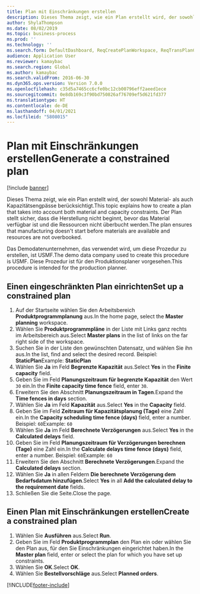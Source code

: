 ```yaml
---
title: Plan mit Einschränkungen erstellen
description: Dieses Thema zeigt, wie ein Plan erstellt wird, der sowohl Material- als auch Kapazitätsengpässe berücksichtigt.
author: ShylaThompson
ms.date: 08/02/2019
ms.topic: business-process
ms.prod: ''
ms.technology: ''
ms.search.form: DefaultDashboard, ReqCreatePlanWorkspace, ReqTransPlanCard, ReqPlanSched
audience: Application User
ms.reviewer: kamaybac
ms.search.region: Global
ms.author: kamaybac
ms.search.validFrom: 2016-06-30
ms.dyn365.ops.version: Version 7.0.0
ms.openlocfilehash: c35d5a7465cc6cfe0bc12cb00796eff2aeed1ece
ms.sourcegitcommit: 0e8db169c3f90bd750826af76709ef5d621fd377
ms.translationtype: HT
ms.contentlocale: de-DE
ms.lasthandoff: 04/01/2021
ms.locfileid: "5808015"
---
```

# <a name="generate-a-constrained-plan"></a><span data-ttu-id="7d90c-103">Plan mit Einschränkungen erstellen</span><span class="sxs-lookup"><span data-stu-id="7d90c-103">Generate a constrained plan</span></span>

[!include [banner](../../includes/banner.md)]

<span data-ttu-id="7d90c-104">Dieses Thema zeigt, wie ein Plan erstellt wird, der sowohl Material- als auch Kapazitätsengpässe berücksichtigt.</span><span class="sxs-lookup"><span data-stu-id="7d90c-104">This topic explains how to create a plan that takes into account both material and capacity constraints.</span></span> <span data-ttu-id="7d90c-105">Der Plan stellt sicher, dass die Herstellung nicht beginnt, bevor das Material verfügbar ist und die Ressourcen nicht überbucht werden.</span><span class="sxs-lookup"><span data-stu-id="7d90c-105">The plan ensures that manufacturing doesn't start before materials are available and resources are not overbooked.</span></span> 

<span data-ttu-id="7d90c-106">Das Demodatenunternehmen, das verwendet wird, um diese Prozedur zu erstellen, ist USMF.</span><span class="sxs-lookup"><span data-stu-id="7d90c-106">The demo data company used to create this procedure is USMF.</span></span> <span data-ttu-id="7d90c-107">Diese Prozedur ist für den Produktionsplaner vorgesehen.</span><span class="sxs-lookup"><span data-stu-id="7d90c-107">This procedure is intended for the production planner.</span></span>


## <a name="set-up-a-constrained-plan"></a><span data-ttu-id="7d90c-108">Einen eingeschränkten Plan einrichten</span><span class="sxs-lookup"><span data-stu-id="7d90c-108">Set up a constrained plan</span></span>
1. <span data-ttu-id="7d90c-109">Auf der Startseite wählen Sie den Arbeitsbereich **Produktprogrammplanung** aus.</span><span class="sxs-lookup"><span data-stu-id="7d90c-109">In the home page, select the **Master planning** workspace.</span></span>
2. <span data-ttu-id="7d90c-110">Wählen Sie **Produktprogrammpläne** in der Liste mit Links ganz rechts im Arbeitsbereich aus.</span><span class="sxs-lookup"><span data-stu-id="7d90c-110">Select **Master plans** in the list of links on the far right side of the workspace.</span></span>
3. <span data-ttu-id="7d90c-111">Suchen Sie in der Liste den gewünschten Datensatz, und wählen Sie ihn aus.</span><span class="sxs-lookup"><span data-stu-id="7d90c-111">In the list, find and select the desired record.</span></span> <span data-ttu-id="7d90c-112">Beispiel: **StaticPlan**</span><span class="sxs-lookup"><span data-stu-id="7d90c-112">Example: **StaticPlan**</span></span>  
4. <span data-ttu-id="7d90c-113">Wählen Sie **Ja** im Feld **Begrenzte Kapazität** aus.</span><span class="sxs-lookup"><span data-stu-id="7d90c-113">Select **Yes** in the **Finite capacity** field.</span></span>
5. <span data-ttu-id="7d90c-114">Geben Sie im Feld **Planungszeitraum für begrenzte Kapazität** den Wert `30` ein.</span><span class="sxs-lookup"><span data-stu-id="7d90c-114">In the **Finite capacity time fence** field, enter `30`.</span></span>
6. <span data-ttu-id="7d90c-115">Erweitern Sie den Abschnitt **Planungszeitraum in Tagen**.</span><span class="sxs-lookup"><span data-stu-id="7d90c-115">Expand the **Time fences in days** section.</span></span>
7. <span data-ttu-id="7d90c-116">Wählen Sie **Ja** im Feld **Kapazität** aus.</span><span class="sxs-lookup"><span data-stu-id="7d90c-116">Select **Yes** in the **Capacity** field.</span></span>
8. <span data-ttu-id="7d90c-117">Geben Sie im Feld **Zeitraum für Kapazitätsplanung (Tage)** eine Zahl ein.</span><span class="sxs-lookup"><span data-stu-id="7d90c-117">In the **Capacity scheduling time fence (days)** field, enter a number.</span></span> <span data-ttu-id="7d90c-118">Beispiel: `60`</span><span class="sxs-lookup"><span data-stu-id="7d90c-118">Example: `60`</span></span>  
9. <span data-ttu-id="7d90c-119">Wählen Sie **Ja** im Feld **Berechnete Verzögerungen** aus.</span><span class="sxs-lookup"><span data-stu-id="7d90c-119">Select **Yes** in the **Calculated delays** field.</span></span>
10. <span data-ttu-id="7d90c-120">Geben Sie im Feld **Planungszeitraum für Verzögerungen berechnen (Tage)** eine Zahl ein.</span><span class="sxs-lookup"><span data-stu-id="7d90c-120">In the **Calculate delays time fence (days)** field, enter a number.</span></span> <span data-ttu-id="7d90c-121">Beispiel: `60`</span><span class="sxs-lookup"><span data-stu-id="7d90c-121">Example: `60`</span></span> 
11. <span data-ttu-id="7d90c-122">Erweitern Sie den Abschnitt **Berechnete Verzögerungen**.</span><span class="sxs-lookup"><span data-stu-id="7d90c-122">Expand the **Calculated delays** section.</span></span>
12. <span data-ttu-id="7d90c-123">Wählen Sie **Ja** in allen Feldern **Die berechnete Verzögerung dem Bedarfsdatum hinzufügen**.</span><span class="sxs-lookup"><span data-stu-id="7d90c-123">Select **Yes** in all **Add the calculated delay to the requirement date** fields.</span></span>
13. <span data-ttu-id="7d90c-124">Schließen Sie die Seite.</span><span class="sxs-lookup"><span data-stu-id="7d90c-124">Close the page.</span></span>

## <a name="create-a-constrained-plan"></a><span data-ttu-id="7d90c-125">Einen Plan mit Einschränkungen erstellen</span><span class="sxs-lookup"><span data-stu-id="7d90c-125">Create a constrained plan</span></span>
1. <span data-ttu-id="7d90c-126">Wählen Sie **Ausführen** aus.</span><span class="sxs-lookup"><span data-stu-id="7d90c-126">Select **Run**.</span></span>
2. <span data-ttu-id="7d90c-127">Geben Sie im Feld **Produktprogrammplan** den Plan ein oder wählen Sie den Plan aus, für den Sie Einschränkungen eingerichtet haben.</span><span class="sxs-lookup"><span data-stu-id="7d90c-127">In the **Master plan** field, enter or select the plan for which you have set up constraints.</span></span>  
3. <span data-ttu-id="7d90c-128">Wählen Sie **OK**.</span><span class="sxs-lookup"><span data-stu-id="7d90c-128">Select **OK**.</span></span>
4. <span data-ttu-id="7d90c-129">Wählen Sie **Bestellvorschläge** aus.</span><span class="sxs-lookup"><span data-stu-id="7d90c-129">Select **Planned orders**.</span></span>



[!INCLUDE[footer-include](../../../includes/footer-banner.md)]